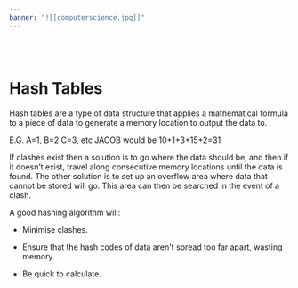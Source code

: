 ```yaml
---
banner: "![[computerscience.jpg]]"
---
```

<div class="title">​</div>
<div class="title">​</div>

# Hash Tables

Hash tables are a type of data structure that applies a mathematical formula to a piece of data to generate a memory location to output the data to.

E.G. A=1, B=2 C=3, etc
JACOB would be 10+1+3+15+2=31

If clashes exist then a solution is to go where the data should be, and then if it doesn’t exist, travel along consecutive memory locations until the data is found. The other solution is to set up an overflow area where data that cannot be stored will go. This area can then be searched in the event of a clash.

A good hashing algorithm will:

-   Minimise clashes.
    
-   Ensure that the hash codes of data aren't spread too far apart, wasting memory.
    
-   Be quick to calculate.

